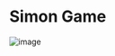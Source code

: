 # Simon Game 

![image](https://user-images.githubusercontent.com/17800800/216351449-8dcdf56a-8340-43ae-88d9-c29508effc34.png)
